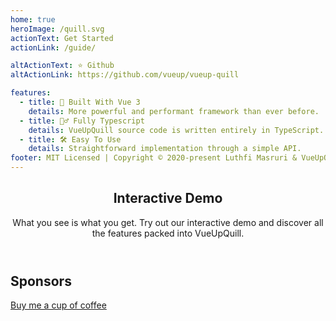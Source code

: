 ```yaml
---
home: true
heroImage: /quill.svg
actionText: Get Started
actionLink: /guide/

altActionText: ⭐ Github
altActionLink: https://github.com/vueup/vueup-quill

features:
  - title: 💚 Built With Vue 3
    details: More powerful and performant framework than ever before.
  - title: 🧙‍♂️ Fully Typescript
    details: VueUpQuill source code is written entirely in TypeScript.
  - title: 🛠️ Easy To Use
    details: Straightforward implementation through a simple API.
footer: MIT Licensed | Copyright © 2020-present Luthfi Masruri & VueUpQuill Contributors
---
```


<div class="border-t border-gray-200 block py-4">
  <header class="text-center pb-5">
    <h2 class="font-semibold border-none mb-2">Interactive Demo</h2>
    <p class="mx-auto max-w-lg my-2">
      What you see is what you get. Try out our interactive demo and discover all the features packed into VueUpQuill.
    </p>
  </header>
  <ClientOnly>
    <DemoEditor></DemoEditor>
  </ClientOnly>
</div>

<div class="frontpage sponsors">
  <h2>Sponsors</h2>
  <a v-for="{ href, src, name } of sponsors" :href="href" target="_blank" rel="noopener" aria-label="sponsor-img">
    <img :src="$withBase(src)" :alt="name">
  </a>
  <br>
  <a href="https://paypal.me/bledex" target="_blank" rel="noopener">Buy me a cup of coffee</a>
</div>

<script setup>
import DemoEditor from '../components/demo/DemoEditor.vue'
import sponsors from './.vitepress/theme/sponsors.json'
</script>


